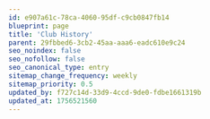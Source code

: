 ```yaml
---
id: e907a61c-78ca-4060-95df-c9cb0847fb14
blueprint: page
title: 'Club History'
parent: 29fbbed6-3cb2-45aa-aaa6-eadc610e9c24
seo_noindex: false
seo_nofollow: false
seo_canonical_type: entry
sitemap_change_frequency: weekly
sitemap_priority: 0.5
updated_by: f727c14d-33d9-4ccd-9de0-fdbe1661319b
updated_at: 1756521560
---
```

